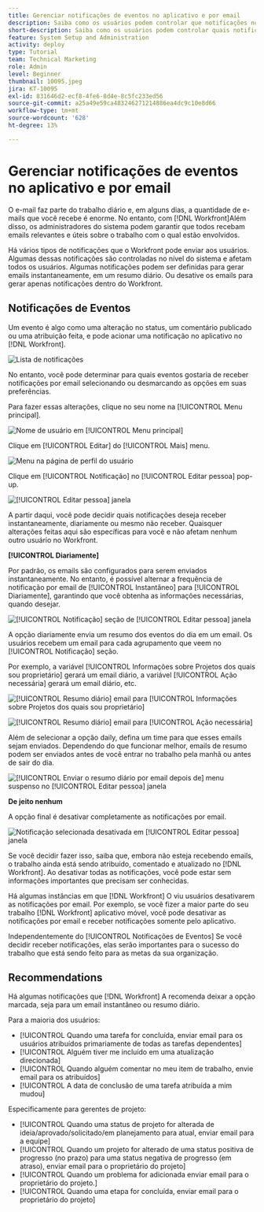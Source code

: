 ```yaml
---
title: Gerenciar notificações de eventos no aplicativo e por email
description: Saiba como os usuários podem controlar que notificações no aplicativo e por email receber para que recebam emails relevantes e úteis sobre seu trabalho.
short-description: Saiba como os usuários podem controlar quais notificações eles recebem por email e no aplicativo.
feature: System Setup and Administration
activity: deploy
type: Tutorial
team: Technical Marketing
role: Admin
level: Beginner
thumbnail: 10095.jpeg
jira: KT-10095
exl-id: 831646d2-ecf8-4fe6-8d4e-8c5fc233ed56
source-git-commit: a25a49e59ca483246271214886ea4dc9c10e8d66
workflow-type: tm+mt
source-wordcount: '628'
ht-degree: 13%

---
```


# Gerenciar notificações de eventos no aplicativo e por email

O e-mail faz parte do trabalho diário e, em alguns dias, a quantidade de e-mails que você recebe é enorme. No entanto, com [!DNL Workfront]Além disso, os administradores do sistema podem garantir que todos recebam emails relevantes e úteis sobre o trabalho com o qual estão envolvidos.

Há vários tipos de notificações que o Workfront pode enviar aos usuários. Algumas dessas notificações são controladas no nível do sistema e afetam todos os usuários. Algumas notificações podem ser definidas para gerar emails instantaneamente, em um resumo diário. Ou desative os emails para gerar apenas notificações dentro do Workfront.

## Notificações de Eventos

Um evento é algo como uma alteração no status, um comentário publicado ou uma atribuição feita, e pode acionar uma notificação no aplicativo no [!DNL Workfront].

![Lista de notificações](assets/admin-fund-user-notifications-01.png)

No entanto, você pode determinar para quais eventos gostaria de receber notificações por email selecionando ou desmarcando as opções em suas preferências.

Para fazer essas alterações, clique no seu nome na [!UICONTROL Menu principal].

![Nome de usuário em [!UICONTROL Menu principal]](assets/admin-fund-user-notifications-02.png)

Clique em [!UICONTROL Editar] do [!UICONTROL Mais] menu.

![Menu na página de perfil do usuário](assets/admin-fund-user-notifications-03.png)

Clique em [!UICONTROL Notificação] no [!UICONTROL Editar pessoa] pop-up.

![[!UICONTROL Editar pessoa] janela](assets/admin-fund-user-notifications-04.png)

A partir daqui, você pode decidir quais notificações deseja receber instantaneamente, diariamente ou mesmo não receber. Quaisquer alterações feitas aqui são específicas para você e não afetam nenhum outro usuário no Workfront.

**[!UICONTROL Diariamente]**

Por padrão, os emails são configurados para serem enviados instantaneamente. No entanto, é possível alternar a frequência de notificação por email de [!UICONTROL Instantâneo] para [!UICONTROL Diariamente], garantindo que você obtenha as informações necessárias, quando desejar.

![[!UICONTROL Notificação] seção de [!UICONTROL Editar pessoa] janela](assets/admin-fund-user-notifications-05.png)

A opção diariamente envia um resumo dos eventos do dia em um email. Os usuários recebem um email para cada agrupamento que veem no [!UICONTROL Notificação] seção.

Por exemplo, a variável [!UICONTROL Informações sobre Projetos dos quais sou proprietário] gerará um email diário, a variável [!UICONTROL Ação necessária] gerará um email diário, etc.

![[!UICONTROL Resumo diário] email para [!UICONTROL Informações sobre Projetos dos quais sou proprietário]](assets/admin-fund-user-notifications-06.png)

![[!UICONTROL Resumo diário] email para [!UICONTROL Ação necessária]](assets/admin-fund-user-notifications-07.png)

Além de selecionar a opção daily, defina um time para que esses emails sejam enviados. Dependendo do que funcionar melhor, emails de resumo podem ser enviados antes de você entrar no trabalho pela manhã ou antes de sair do dia.

![[!UICONTROL Enviar o resumo diário por email depois de] menu suspenso no [!UICONTROL Editar pessoa] janela](assets/admin-fund-user-notifications-08.png)

**De jeito nenhum**

A opção final é desativar completamente as notificações por email.

![Notificação selecionada desativada em [!UICONTROL Editar pessoa] janela](assets/admin-fund-user-notifications-09.png)

Se você decidir fazer isso, saiba que, embora não esteja recebendo emails, o trabalho ainda está sendo atribuído, comentado e atualizado no [!DNL Workfront]. Ao desativar todas as notificações, você pode estar sem informações importantes que precisam ser conhecidas.

Há algumas instâncias em que [!DNL Workfront] O viu usuários desativarem as notificações por email. Por exemplo, se você fizer a maior parte do seu trabalho [!DNL Workfront] aplicativo móvel, você pode desativar as notificações por email e receber notificações somente pelo aplicativo.

Independentemente do [!UICONTROL Notificações de Eventos] Se você decidir receber notificações, elas serão importantes para o sucesso do trabalho que está sendo feito para as metas da sua organização.


## Recommendations

Há algumas notificações que [!DNL Workfront] A recomenda deixar a opção marcada, seja para um email instantâneo ou resumo diário.

Para a maioria dos usuários:

* [!UICONTROL Quando uma tarefa for concluída, enviar email para os usuários atribuídos primariamente de todas as tarefas dependentes]
* [!UICONTROL Alguém tiver me incluído em uma atualização direcionada]
* [!UICONTROL Quando alguém comentar no meu item de trabalho, envie email para os atribuídos]
* [!UICONTROL A data de conclusão de uma tarefa atribuída a mim mudou]


Especificamente para gerentes de projeto:

* [!UICONTROL Quando uma status de projeto for alterada de ideia/aprovado/solicitado/em planejamento para atual, enviar email para a equipe]
* [!UICONTROL Quando um projeto for alterado de uma status positiva de progresso (no prazo) para uma status negativa de progresso (em atraso), enviar email para o proprietário do projeto]
* [!UICONTROL Quando um problema for adicionada enviar email para o proprietário do projeto.]
* [!UICONTROL Quando uma etapa for concluída, enviar email para o proprietário do projeto]


<!---
learn more URLs
Email notifications
guide: manage your notifications
--->
